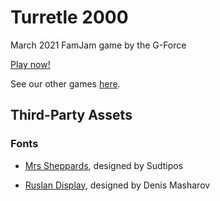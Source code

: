 # Turretle 2000

March 2021 FamJam game by the G-Force

[Play now!](https://the-g-force.github.io/FamJam-March2021)

See our other games [here](https://the-g-force.github.io).

## Third-Party Assets


### Fonts

- [Mrs Sheppards](https://fonts.google.com/specimen/Mrs+Sheppards), designed by Sudtipos

- [Ruslan Display](https://fonts.google.com/specimen/Ruslan+Display), designed by Denis Masharov

